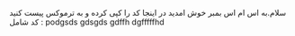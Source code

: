سلام.به اس ام اس بمبر خوش امدید
در اینجا کد را کپی کرده و به ترموکس پیست کنید
کد شامل :
podgsds
gdsgds
gdffh
dgfffffhd


